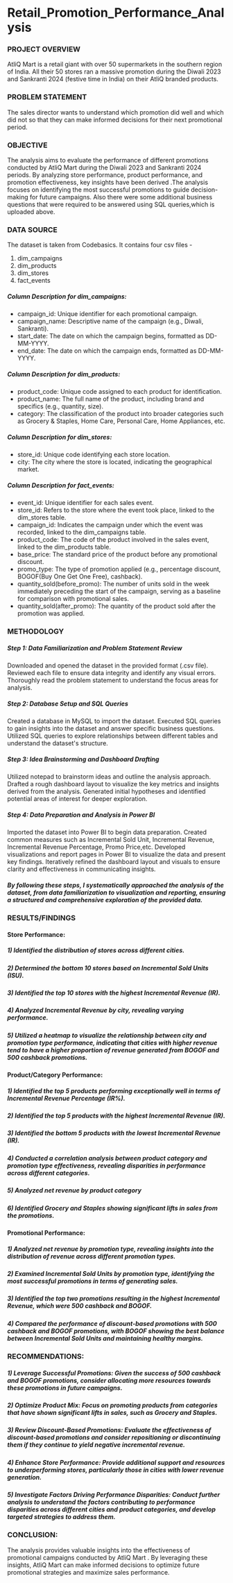 # Retail_Promotion_Performance_Analysis
### PROJECT OVERVIEW
AtliQ Mart is a retail giant with over 50 supermarkets in the southern region of India. All their 50 stores ran a massive promotion during the Diwali 2023 and Sankranti 2024 (festive time in India) on their AtliQ  branded products. 

### PROBLEM STATEMENT
The sales director wants to understand which promotion did well and which did not so that they can make informed decisions for their next promotional period.

### OBJECTIVE
The analysis aims to evaluate the performance of different promotions  conducted by AtliQ Mart during the Diwali 2023 and Sankranti 2024 periods. By analyzing store performance, product 
performance, and promotion effectiveness, key insights have been derived .The analysis focuses on identifying the most successful promotions to guide decision-making for future campaigns.
Also there were some additional business questions that were required to be answered using SQL queries,which is uploaded above. 

### DATA SOURCE
The dataset is taken from Codebasics. It contains four csv files -
1. dim_campaigns
2. dim_products
3. dim_stores
4. fact_events
##### Column Description for dim_campaigns:
- campaign_id: Unique identifier for each promotional campaign.
- campaign_name: Descriptive name of the campaign (e.g., Diwali, Sankranti).
- start_date: The date on which the campaign begins, formatted as DD-MM-YYYY.
- end_date: The date on which the campaign ends, formatted as DD-MM-YYYY.
##### Column Description for dim_products:
- product_code: Unique code assigned to each product for identification.
- product_name: The full name of the product, including brand and specifics (e.g., quantity, size).
- category: The classification of the product into broader categories such as Grocery & Staples, Home Care, Personal Care, Home Appliances, etc.
##### Column Description for dim_stores:
- store_id: Unique code identifying each store location.
- city: The city where the store is located, indicating the geographical market.
##### Column Description for fact_events:
- event_id: Unique identifier for each sales event.
- store_id: Refers to the store where the event took place, linked to the dim_stores table.
- campaign_id: Indicates the campaign under which the event was recorded, linked to the dim_campaigns table.
- product_code: The code of the product involved in the sales event, linked to the dim_products table.
- base_price: The standard price of the product before any promotional discount.
- promo_type: The type of promotion applied (e.g., percentage discount, BOGOF(Buy One Get One Free), cashback).
- quantity_sold(before_promo): The number of units sold in the week immediately preceding the start of the campaign, serving as a baseline for comparison with promotional sales.
- quantity_sold(after_promo): The quantity of the product sold after the promotion was applied.
   

### METHODOLOGY
##### Step 1: Data Familiarization and Problem Statement Review

Downloaded and opened the dataset in the provided format (.csv file).
Reviewed each file to ensure data integrity and identify any visual errors.
Thoroughly read the problem statement to understand the focus areas for analysis.
##### Step 2: Database Setup and SQL Queries

Created a database in MySQL to import the dataset.
Executed SQL queries to gain insights into the dataset and answer specific business questions.
Utilized SQL queries to explore relationships between different tables and understand the dataset's structure.
##### Step 3: Idea Brainstorming and Dashboard Drafting

Utilized notepad to brainstorm ideas and outline the analysis approach.
Drafted a rough dashboard layout to visualize the key metrics and insights derived from the analysis.
Generated initial hypotheses and identified potential areas of interest for deeper exploration.
##### Step 4: Data Preparation and Analysis in Power BI

Imported the dataset into Power BI to begin data preparation.
Created common measures such as Incremental Sold Unit, Incremental Revenue, Incremental Revenue Percentage, Promo Price,etc.
Developed visualizations and report pages in Power BI to visualize the data and present key findings.
Iteratively refined the dashboard layout and visuals to ensure clarity and effectiveness in communicating insights.
##### By following these steps, I systematically approached the analysis of the dataset, from data familiarization to visualization and reporting, ensuring a structured and comprehensive exploration of the provided data.
### RESULTS/FINDINGS
#### Store Performance:

##### 1) Identified the distribution of stores across different cities.
##### 2) Determined the bottom 10 stores based on Incremental Sold Units (ISU).
##### 3) Identified the top 10 stores with the highest Incremental Revenue (IR).
##### 4) Analyzed Incremental Revenue by city, revealing varying performance.
##### 5) Utilized a heatmap to visualize the relationship between city and promotion type performance, indicating that cities with higher revenue tend to have a higher proportion of revenue generated from BOGOF and 500 cashback promotions.
#### Product/Category Performance:

##### 1) Identified the top 5 products performing exceptionally well in terms of Incremental Revenue Percentage (IR%).
##### 2) Identified the top 5 products with the highest Incremental Revenue (IR).
##### 3) Identified the bottom 5 products with the lowest Incremental Revenue (IR).
##### 4) Conducted a correlation analysis between product category and promotion type effectiveness, revealing disparities in performance across different categories.
##### 5) Analyzed net revenue by product category  
##### 6) Identified Grocery and Staples showing significant lifts in sales from the promotions.
#### Promotional Performance:

##### 1) Analyzed net revenue by promotion type, revealing insights into the distribution of revenue across different promotion types.
##### 2) Examined Incremental Sold Units by promotion type, identifying the most successful promotions in terms of generating sales.
##### 3) Identified the top two promotions resulting in the highest Incremental Revenue, which were 500 cashback and BOGOF.
##### 4) Compared the performance of discount-based promotions with 500 cashback and BOGOF promotions, with BOGOF showing the best balance between Incremental Sold Units and maintaining healthy margins.

### RECOMMENDATIONS:

##### 1) Leverage Successful Promotions: Given the success of 500 cashback and BOGOF promotions, consider allocating more resources towards these promotions in future campaigns.
##### 2) Optimize Product Mix: Focus on promoting products from categories that have shown significant lifts in sales, such as Grocery and Staples.
##### 3) Review Discount-Based Promotions: Evaluate the effectiveness of discount-based promotions and consider repositioning or discontinuing them if they continue to yield negative incremental revenue.
##### 4) Enhance Store Performance: Provide additional support and resources to underperforming stores, particularly those in cities with lower revenue generation.
##### 5) Investigate Factors Driving Performance Disparities: Conduct further analysis to understand the factors contributing to performance disparities across different cities and product categories, and develop targeted strategies to address them.

### CONCLUSION:
The analysis provides valuable insights into the effectiveness of promotional campaigns conducted by AtliQ Mart . By leveraging these insights, AtliQ Mart can make informed decisions to optimize future promotional strategies and maximize sales performance.


